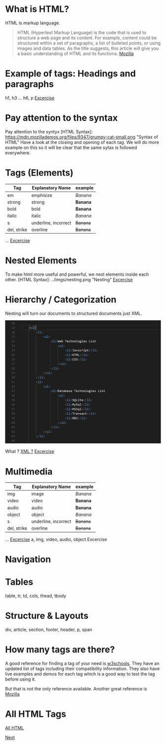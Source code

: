 # What is HTML?
  HTML is markup language.  
  > HTML (Hypertext Markup Language) is the code that is used to structure a web page and its content. For example, content could be structured within a set of paragraphs, a list of bulleted points, or using images and data tables.  As the title suggests, this article will give you a basic understanding of HTML and its functions. 
  [Mozilla](https://developer.mozilla.org/en-US/docs/Learn/Getting_started_with_the_web/HTML_basics)

  
# Example of tags: Headings and paragraphs
  h1, h3 ... h6, p
  [Excercise](../coding-examples/html/example1.html)

# Pay attention to the syntax
  Pay attention to the syntyx
  [HTML Syntax]: https://mdn.mozillademos.org/files/9347/grumpy-cat-small.png "Syntax of HTML"
  Have a look at the closing and opening of each tag. We will do more example on this so it will be clear that the same sytax is followed everywhere.

# Tags (Elements)  
  | Tag             | Explanatory Name      | example          |
  |-----------------|-----------------------|------------------|
  | em              | emphisize             | <em> Banana </em>|
  | strong              | strong             | <strong> Banana </strong>|
  | bold              | bold             | <b> Banana </b>|
  | italic              | italic             | <i> Banana </i>|
  | s              | underline, incorrect             | <s> Banana </s>|
  | del, strike              | overline             | <del> Banana </del>|
  ...
  [Excercise](../coding-examples/html/example2.html)
    

# Nested Elements
  To make html more useful and powerful, we nest elements inside each other.
  [HTML Syntax]: ../imgs/nesting.png "Nesting"
  [Excercise](../coding-examples/html/example3.html)

# Hierarchy / Categorization
  Nesting will turn our documents to structured documents just XML.

  ![HTML Syntax](imgs/hierarch.PNG)
   
  What ? [XML ?](https://en.wikipedia.org/wiki/XML) 
  [Excercise](../coding-examples/html/example4.html)

# Multimedia 
  | Tag             | Explanatory Name      | example          |
  |-----------------|-----------------------|------------------|
  | img              | image             | <em> Banana </em>|
  | video              | video             | <strong> Banana </strong>|
  | audio              | audio             | <b> Banana </b>|
  | object              | object             | <i> Banana </i>|
  | s              | underline, incorrect             | <s> Banana </s>|
  | del, strike              | overline             | <del> Banana </del>|
  ...
  [Excercise](../coding-examples/html/example2.html)
  a, img, video, audio, object
  Excercise
# Navigation

# Tables
  table, tr, td, cols, thead, tbody
  
# Structure & Layouts
  div, article, section, footer, header, p, span

# How many tags are there?
  A good reference for finding a tag of your need is [w3schools](https://www.w3schools.com/tags/default.asp). They have an updated list of tags including their compatibility information. They also have live examples and demos for each tag which is a good way to test the tag before using it.

  But that is not the only reference available. Another great reference is 
  [Mozilla](https://developer.mozilla.org/en-US/docs/Web/HTML/Element)


# All HTML Tags
  [All HTML](https://www.labnol.org/tech/test-html-elements/20730/)


[Next](2.CSS.md)